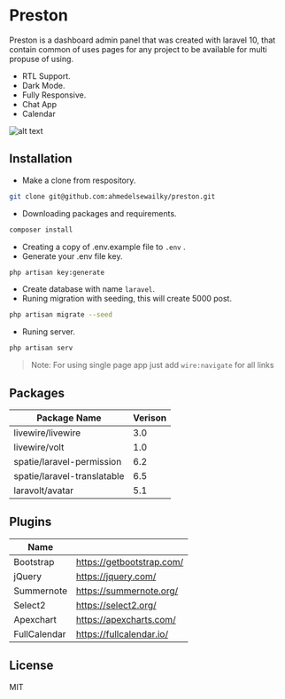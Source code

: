 # Preston

Preston is a dashboard admin panel that was created with laravel 10, that contain common of uses pages for any project to be available for multi propuse of using.
- RTL Support.
- Dark Mode.
- Fully Responsive.
- Chat App
- Calendar

![alt text](https://github.com/ahmedelsewailky/preston/blob/master/public/dashboard/images/screenshot.png?raw=true)

## Installation
- Make a clone from respository.
```bash
git clone git@github.com:ahmedelsewailky/preston.git
```
- Downloading packages and requirements.
```bash
composer install
```
- Creating a copy of .env.example file to `.env` .
- Generate your .env file key.
```bash
php artisan key:generate
```
- Create database with name `laravel`.
- Runing migration with seeding, this will create 5000 post.
```bash
php artisan migrate --seed
```
- Runing server.
```bash
php artisan serv
```

> Note: For using single page app just add `wire:navigate` for all links

## Packages

| Package Name | Verison |
| ------------ | ------- |
|livewire/livewire|3.0|
|livewire/volt|1.0|
|spatie/laravel-permission|6.2|
|spatie/laravel-translatable|6.5|
|laravolt/avatar|5.1|


## Plugins

| Name |   |
| ---- | - |
|Bootstrap|https://getbootstrap.com/|
|jQuery|https://jquery.com/|
|Summernote|https://summernote.org/|
|Select2|https://select2.org/|
|Apexchart|https://apexcharts.com/|
|FullCalendar|https://fullcalendar.io/|

## License
MIT
